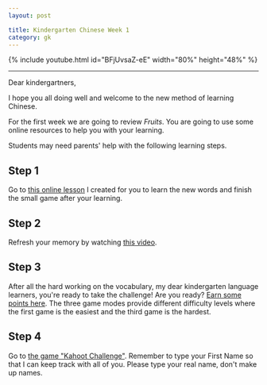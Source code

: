 ```yaml
---
layout: post

title: Kindergarten Chinese Week 1
category: gk
---
```


{% include youtube.html id="BFjUvsaZ-eE" width="80%" height="48%" %}

---

Dear kindergartners,

I hope you all doing well and welcome to the new method of learning Chinese.

For the first week we are going to review *Fruits*. You are going to use some online resources to help you with your learning.

Students may need parents' help with the following learning steps.

## Step 1

Go to [this online lesson][slides] I created for you to learn the new words and finish the small game after your learning.

## Step 2

Refresh your memory by watching [this video][video].

## Step 3

After all the hard working on the vocabulary, my dear kindergarten language learners, you're ready to take the challenge! Are you ready? [Earn some points here][vocab]. The three game modes provide different difficulty levels where the first game is the easiest and the third game is the hardest.

## Step 4

Go to [the game "Kahoot Challenge"][kahoot]. Remember to type your First Name so that I can keep track with all of you. Please type your real name, don't make up names.

[slides]: /app-slides/?fruits/
[video]: https://www.youtube.com/watch?v=BFjUvsaZ-eE
[vocab]: /app-vocab/?fruits4a,fruits4b
[kahoot]: https://kahoot.it/challenge/034848?challenge-id=9f4e2e9f-9b72-4be5-8348-38204d05d88d_1586247368510
